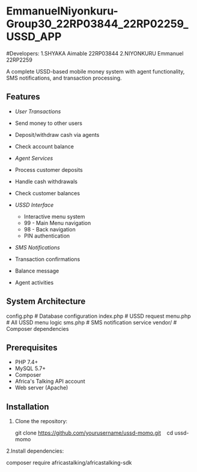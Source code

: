 # EmmanuelNiyonkuru-Group30_22RP03844_22RP02259_USSD_APP

#Developers:
1.SHYAKA Aimable 22RP03844
2.NIYONKURU Emmanuel 22RP2259


A complete USSD-based mobile money system with agent functionality, SMS notifications, and transaction processing.

## Features

-  *User Transactions*
  - Send money to other users
  - Deposit/withdraw cash via agents
  - Check account balance
  

-  *Agent Services*
  - Process customer deposits
  - Handle cash withdrawals
  - Check customer balances
  

- *USSD Interface*

  - Interactive menu system
  - 99 - Main Menu navigation
  - 98 - Back navigation
  - PIN authentication

-  *SMS Notifications*
  - Transaction confirmations
  - Balance message
  - Agent activities

## System Architecture
 config.php # Database configuration
 index.php # USSD request 
 menu.php # All USSD menu logic
 sms.php # SMS notification service
 vendor/ # Composer dependencies

## Prerequisites

- PHP 7.4+
- MySQL 5.7+
- Composer
- Africa's Talking API account
- Web server (Apache)

## Installation

1. Clone the repository:
   
   git clone https://github.com/yourusername/ussd-momo.git
   cd ussd-momo

2.Install dependencies:

composer require africastalking/africastalking-sdk



